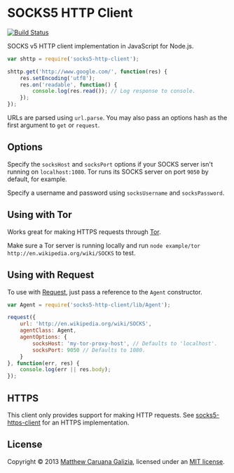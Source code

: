 # SOCKS5 HTTP Client #

[![Build Status](https://travis-ci.org/mattcg/socks5-http-client.png?branch=master)](https://travis-ci.org/mattcg/socks5-http-client)

SOCKS v5 HTTP client implementation in JavaScript for Node.js.

```js
var shttp = require('socks5-http-client');

shttp.get('http://www.google.com/', function(res) {
	res.setEncoding('utf8');
	res.on('readable', function() {
		console.log(res.read()); // Log response to console.
	});
});
```

URLs are parsed using `url.parse`. You may also pass an options hash as the first argument to `get` or `request`.

## Options ##

Specify the `socksHost` and `socksPort` options if your SOCKS server isn't running on `localhost:1080`. Tor runs its SOCKS server on port `9050` by default, for example.

Specify a username and password using `socksUsername` and `socksPassword`.

## Using with Tor ##

Works great for making HTTPS requests through [Tor](https://www.torproject.org/).

Make sure a Tor server is running locally and run `node example/tor http://en.wikipedia.org/wiki/SOCKS` to test.

## Using with Request ##

To use with [Request](https://github.com/mikeal/request), just pass a reference to the `Agent` constructor.

```js
var Agent = require('socks5-http-client/lib/Agent');

request({
	url: 'http://en.wikipedia.org/wiki/SOCKS',
	agentClass: Agent,
	agentOptions: {
		socksHost: 'my-tor-proxy-host', // Defaults to 'localhost'.
		socksPort: 9050 // Defaults to 1080.
	}
}, function(err, res) {
	console.log(err || res.body);
});
```

## HTTPS ##

This client only provides support for making HTTP requests. See [socks5-https-client](https://github.com/mattcg/socks5-https-client) for an HTTPS implementation.

## License ##

Copyright © 2013 [Matthew Caruana Galizia](http://twitter.com/mcaruanagalizia), licensed under an [MIT license](http://mattcg.mit-license.org/).
